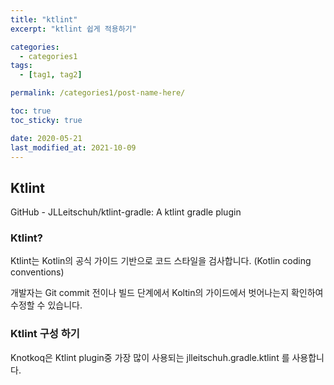 ```yaml
---
title: "ktlint"
excerpt: "ktlint 쉽게 적용하기"

categories:
  - categories1
tags:
  - [tag1, tag2]

permalink: /categories1/post-name-here/

toc: true
toc_sticky: true

date: 2020-05-21
last_modified_at: 2021-10-09
---
```


## Ktlint
GitHub - JLLeitschuh/ktlint-gradle: A ktlint gradle plugin 

### Ktlint? 
Ktlint는 Kotlin의 공식 가이드 기반으로 코드 스타일을 검사합니다. (Kotlin coding conventions) 

개발자는 Git commit 전이나 빌드 단계에서 Koltin의 가이드에서 벗어나는지 확인하여 수정할 수 있습니다.

### Ktlint 구성 하기 
 Knotkoq은 Ktlint plugin중 가장 많이 사용되는 jlleitschuh.gradle.ktlint 를 사용합니다. 
